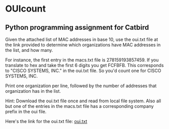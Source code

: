 # OUIcount

## Python programming assignment for Catbird

Given the attached list of MAC addresses in base 10, use the oui.txt file at the link provided to determine which organizations have MAC addresses in the list, and how many. 

For instance, the first entry in the macs.txt file is 278159193857459.  If you translate to hex and take the first 6 digits you get FCFBFB.  This corresponds to "CISCO SYSTEMS, INC." in the oui.txt file.  So you'd count one for CISCO SYSTEMS, INC.

Print one organization per line, followed by the number of addresses that organization has in the list. 

Hint: Download the oui.txt file once and read from local file system.  Also all but one of the entries in the macs.txt file has a corresponding company prefix in the oui file.

Here's the link for the oui.txt file:  [oui.txt][1]

[1]: http://standards.ieee.org/develop/regauth/oui/oui.txt
